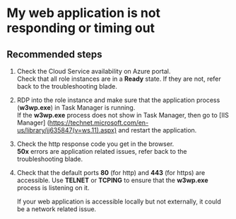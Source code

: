 <properties 
	pageTitle="My web application is not responding or timing out"
	description="My web application is not responding or timing out"
	service="microsoft.classiccompute"
	resource="virtualmachines"
	authors="jluk"
	displayOrder="6"
	selfHelpType="resource"
	supportTopicIds=""
	resourceTags=""	 
	productPesIds=""
	cloudEnvironments="public"
/>

# My web application is not responding or timing out

## **Recommended steps**
1.	Check the Cloud Service availability on Azure portal. <br>
Check that all role instances are in a **Ready** state. If they are not, refer back to the troubleshooting blade.

2.	RDP into the role instance and make sure that the application process (**w3wp.exe**) in Task Manager is running. <br>
If the **w3wp.exe** process does not show in Task Manager, then go to [IIS Manager] (https://technet.microsoft.com/en-us/library/jj635847(v=ws.11).aspx) and restart the application.

3.	Check the http response code you get in the browser. <br>
**50x** errors are application related issues, refer back to the troubleshooting blade.

4.	Check that the default ports **80** (for http) and **443** (for https) are accessible. Use **TELNET** or **TCPING** to ensure that the **w3wp.exe** process is listening on it. <br>

	If your web application is accessible locally but not externally, it could be a network related issue. 
